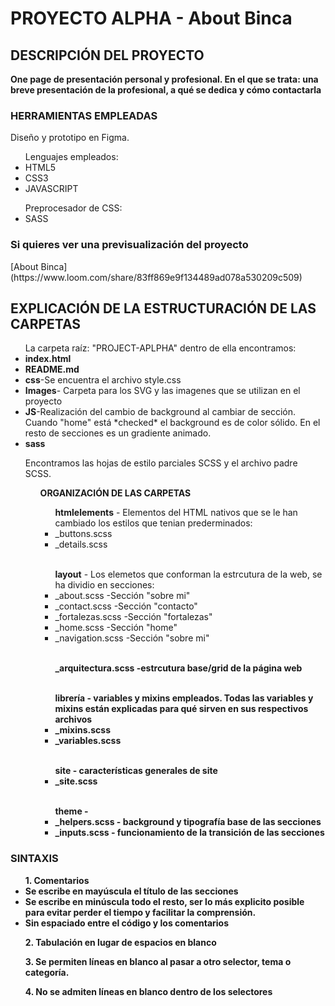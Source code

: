 <h1>PROYECTO ALPHA - About Binca</h1>

<h2>DESCRIPCIÓN DEL PROYECTO</h2>
    <p><b>One page de presentación personal y profesional. En el que se trata: una breve presentación de la profesional, a qué se dedica y cómo contactarla</b></p>

<h3>HERRAMIENTAS EMPLEADAS</h3>
    <p>Diseño y prototipo en Figma.</p> 
    <ul>Lenguajes empleados: 
        <li> HTML5</li>
        <li> CSS3 </li>
        <li> JAVASCRIPT</li>
    </ul>
    <ul>Preprocesador de CSS:
        <li> SASS</li>
    </ul> 
<h3>Si quieres ver una previsualización del proyecto</h3> 
    <p>[About Binca](https://www.loom.com/share/83ff869e9f134489ad078a530209c509)</p>

<h2>EXPLICACIÓN DE LA ESTRUCTURACIÓN DE LAS CARPETAS</h2>
    <ul>La carpeta raíz: "PROJECT-APLPHA" dentro de ella encontramos:
        <li><b>index.html</b></li>
        <li><b>README.md</b></li>
        <li><b>css</b>-Se encuentra el archivo style.css</li>
        <li><b>Images</b>- Carpeta para los SVG y las imagenes que se utilizan en el proyecto </li>
        <li><b>JS</b>-Realización del cambio de background al cambiar de sección. 
            Cuando "home" está *checked* el background es de color sólido. 
            En el resto de secciones es un gradiente animado.</li> 
        <li><b>sass </b>
            <p>Encontramos las hojas de estilo parciales SCSS y el archivo padre SCSS. </p>
            <ul><b>ORGANIZACIÓN DE LAS CARPETAS</b>
                <ul><b>htmlelements</b> - Elementos del HTML nativos que se le han cambiado los estilos que tenian prederminados: 
                    <li>_buttons.scss</li>
                    <li>_details.scss</li>
                </ul>
                <br>
                <ul><b>layout</b> - Los elemetos que conforman la estrcutura de la web, se ha dividio en secciones: 
                    <li>_about.scss -Sección "sobre mi"</li>
                    <li>_contact.scss -Sección "contacto"</li>
                    <li>_fortalezas.scss -Sección "fortalezas"</li>
                    <li>_home.scss -Sección "home"</li>
                    <li>_navigation.scss -Sección "sobre mi"</li>
                </ul>
                <br>
                <ul><b>_arquitectura.scss -estrcutura base/grid de la página web</ul>
                <br>
                <ul><b>librería</b> - variables y mixins empleados. Todas las variables y mixins están explicadas para qué sirven en sus respectivos archivos
                    <li>_mixins.scss</li>
                    <li>_variables.scss</li>
                </ul>
                <br>
                <ul><b>site</b> - características generales de site
                    <li>_site.scss</li>
                </ul>
                <br>
                <ul><b>theme</b> - 
                    <li>_helpers.scss - background y tipografía base de las secciones</li>
                    <li>_inputs.scss - funcionamiento de la transición de las secciones</li>
                </ul>
            </ul>    
    </ul>    
<h3>SINTAXIS</h3>
    <ul><b>1. Comentarios</b>
        <li>Se escribe en mayúscula el título de las secciones</li>
        <li>Se escribe en minúscula todo el resto, ser lo más explicito posible para evitar perder el tiempo y facilitar la comprensión. </li>
        <li>Sin espaciado entre el código y los comentarios</li>
    </ul>
    <ul><b>2. Tabulación en lugar de espacios en blanco</b></ul>
    <ul><b>3. Se permiten líneas en blanco al pasar a otro selector, tema o categoría.</b></ul>
    <ul><b>4. No se admiten líneas en blanco dentro de los selectores</b></ul>



